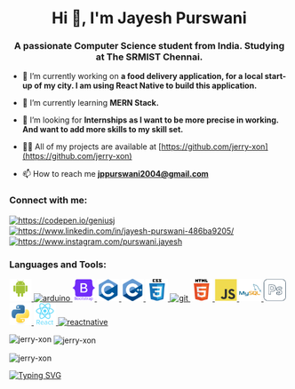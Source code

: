 <h1 align="center">Hi 👋, I'm Jayesh Purswani</h1>
<h3 align="center">A passionate Computer Science student from India. Studying at The SRMIST Chennai.</h3>

- 🔭 I’m currently working on **a food delivery application, for a local start-up of my city. I am using React Native to build this application.**

- 🌱 I’m currently learning **MERN Stack.**

- 👯 I’m looking for **Internships as I want to be more precise in working. And want to add more skills to my skill set.**

- 👨‍💻 All of my projects are available at [https://github.com/jerry-xon](https://github.com/jerry-xon)

- 📫 How to reach me **jppurswani2004@gmail.com**

<h3 align="left">Connect with me:</h3>
<p align="left">
<a href="https://codepen.io/https://codepen.io/geniusj" target="blank"><img align="center" src="https://raw.githubusercontent.com/rahuldkjain/github-profile-readme-generator/master/src/images/icons/Social/codepen.svg" alt="https://codepen.io/geniusj" height="30" width="40" /></a>
<a href="https://linkedin.com/in/https://www.linkedin.com/in/jayesh-purswani-486ba9205/" target="blank"><img align="center" src="https://raw.githubusercontent.com/rahuldkjain/github-profile-readme-generator/master/src/images/icons/Social/linked-in-alt.svg" alt="https://www.linkedin.com/in/jayesh-purswani-486ba9205/" height="30" width="40" /></a>
<a href="https://instagram.com/https://www.instagram.com/purswani.jayesh" target="blank"><img align="center" src="https://raw.githubusercontent.com/rahuldkjain/github-profile-readme-generator/master/src/images/icons/Social/instagram.svg" alt="https://www.instagram.com/purswani.jayesh" height="30" width="40" /></a>
</p>

<h3 align="left">Languages and Tools:</h3>
<p align="left"> <a href="https://developer.android.com" target="_blank" rel="noreferrer"> <img src="https://raw.githubusercontent.com/devicons/devicon/master/icons/android/android-original-wordmark.svg" alt="android" width="40" height="40"/> </a> <a href="https://www.arduino.cc/" target="_blank" rel="noreferrer"> <img src="https://cdn.worldvectorlogo.com/logos/arduino-1.svg" alt="arduino" width="40" height="40"/> </a> <a href="https://getbootstrap.com" target="_blank" rel="noreferrer"> <img src="https://raw.githubusercontent.com/devicons/devicon/master/icons/bootstrap/bootstrap-plain-wordmark.svg" alt="bootstrap" width="40" height="40"/> </a> <a href="https://www.cprogramming.com/" target="_blank" rel="noreferrer"> <img src="https://raw.githubusercontent.com/devicons/devicon/master/icons/c/c-original.svg" alt="c" width="40" height="40"/> </a> <a href="https://www.w3schools.com/cpp/" target="_blank" rel="noreferrer"> <img src="https://raw.githubusercontent.com/devicons/devicon/master/icons/cplusplus/cplusplus-original.svg" alt="cplusplus" width="40" height="40"/> </a> <a href="https://www.w3schools.com/css/" target="_blank" rel="noreferrer"> <img src="https://raw.githubusercontent.com/devicons/devicon/master/icons/css3/css3-original-wordmark.svg" alt="css3" width="40" height="40"/> </a> <a href="https://git-scm.com/" target="_blank" rel="noreferrer"> <img src="https://www.vectorlogo.zone/logos/git-scm/git-scm-icon.svg" alt="git" width="40" height="40"/> </a> <a href="https://www.w3.org/html/" target="_blank" rel="noreferrer"> <img src="https://raw.githubusercontent.com/devicons/devicon/master/icons/html5/html5-original-wordmark.svg" alt="html5" width="40" height="40"/> </a> <a href="https://developer.mozilla.org/en-US/docs/Web/JavaScript" target="_blank" rel="noreferrer"> <img src="https://raw.githubusercontent.com/devicons/devicon/master/icons/javascript/javascript-original.svg" alt="javascript" width="40" height="40"/> </a> <a href="https://www.mysql.com/" target="_blank" rel="noreferrer"> <img src="https://raw.githubusercontent.com/devicons/devicon/master/icons/mysql/mysql-original-wordmark.svg" alt="mysql" width="40" height="40"/> </a> <a href="https://www.photoshop.com/en" target="_blank" rel="noreferrer"> <img src="https://raw.githubusercontent.com/devicons/devicon/master/icons/photoshop/photoshop-line.svg" alt="photoshop" width="40" height="40"/> </a> <a href="https://www.python.org" target="_blank" rel="noreferrer"> <img src="https://raw.githubusercontent.com/devicons/devicon/master/icons/python/python-original.svg" alt="python" width="40" height="40"/> </a> <a href="https://reactjs.org/" target="_blank" rel="noreferrer"> <img src="https://raw.githubusercontent.com/devicons/devicon/master/icons/react/react-original-wordmark.svg" alt="react" width="40" height="40"/> </a> <a href="https://reactnative.dev/" target="_blank" rel="noreferrer"> <img src="https://reactnative.dev/img/header_logo.svg" alt="reactnative" width="40" height="40"/> </a> </p>

<p><img align="left" src="https://github-readme-stats.vercel.app/api/top-langs?username=jerry-xon&show_icons=true&locale=en&layout=compact" alt="jerry-xon" /></p>

<p>&nbsp;<img align="center" src="https://github-readme-stats.vercel.app/api?username=jerry-xon&show_icons=true&locale=en" alt="jerry-xon" /></p>

<p><img align="center" src="https://github-readme-streak-stats.herokuapp.com/?user=jerry-xon&" alt="jerry-xon" /></p>
  

[![Typing SVG](https://readme-typing-svg.herokuapp.com?font=Fira+Code&pause=1000&color=F7F7F7FF&background=FF000000&center=true&vCenter=true&random=false&width=1000&height=140&lines=Thank+you)](https://git.io/typing-svg)


